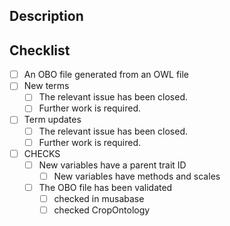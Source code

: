 Description <!-- Describe your changes in detail. -->
-----------------------------------------------------


<!-- If there are relevant issues, link them here: -->


Checklist <!-- Put an `x` in all the boxes that apply, or check them once submitted.-->
---------------------------------------------------------------------------------------
- [ ] An OBO file generated from an OWL file
- [ ] New terms
  - [ ] The relevant issue has been closed.
  - [ ] Further work is required.
- [ ] Term updates
  - [ ] The relevant issue has been closed.
  - [ ] Further work is required.
- [ ] CHECKS
  - [ ] New variables have a parent trait ID 
    - [ ] New variables have methods and scales 
  - [ ] The OBO file has been validated
    - [ ] checked in musabase
    - [ ] checked CropOntology
